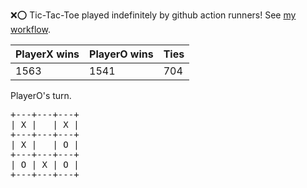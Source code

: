 :x::o: Tic-Tac-Toe played indefinitely by github action runners! See [my workflow](.github/workflows/play.yaml).

|PlayerX wins|PlayerO wins|Ties|
|-|-|-|
|1563|1541|704|

PlayerO's turn.

<pre>
+---+---+---+
| X |   | X |
+---+---+---+
| X |   | O |
+---+---+---+
| O | X | O |
+---+---+---+
</pre>